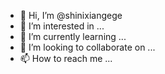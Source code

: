 - 👋 Hi, I’m @shinixiangege
- 👀 I’m interested in ...
- 🌱 I’m currently learning ...
- 💞️ I’m looking to collaborate on ...
- 📫 How to reach me ...

<!---
shinixiangege/shinixiangege is a ✨ special ✨ repository because its `README.md` (this file) appears on your GitHub profile.
You can click the Preview link to take a look at your changes.
--->
